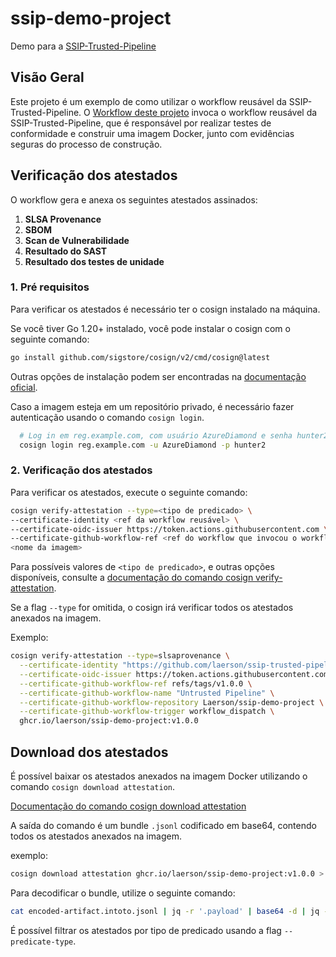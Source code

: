 # ssip-demo-project

Demo para a [SSIP-Trusted-Pipeline](https://github.com/Laerson/ssip-trusted-pipeline)

## Visão Geral

Este projeto é um exemplo de como utilizar o workflow reusável da SSIP-Trusted-Pipeline. O [Workflow deste projeto](.github/workflows/untrusted-pipeline.yml) invoca o workflow reusável da SSIP-Trusted-Pipeline, que é responsável por realizar testes de conformidade e construir uma imagem Docker, junto com evidências seguras do processo de construção.

## Verificação dos atestados

O workflow gera e anexa os seguintes atestados assinados:

1. **SLSA Provenance**
2. **SBOM**
3. **Scan de Vulnerabilidade**
4. **Resultado do SAST**
5. **Resultado dos testes de unidade**

### 1. Pré requisitos

Para verificar os atestados é necessário ter o cosign instalado na máquina.

Se você tiver Go 1.20+ instalado, você pode instalar o cosign com o seguinte comando:

```bash
go install github.com/sigstore/cosign/v2/cmd/cosign@latest
```

Outras opções de instalação podem ser encontradas na [documentação oficial](https://docs.sigstore.dev/system_config/installation).

Caso a imagem esteja em um repositório privado, é necessário fazer autenticação usando o comando `cosign login`.

```bash
  # Log in em reg.example.com, com usuário AzureDiamond e senha hunter2
  cosign login reg.example.com -u AzureDiamond -p hunter2
```

### 2. Verificação dos atestados

Para verificar os atestados, execute o seguinte comando:

```bash
cosign verify-attestation --type=<tipo de predicado> \
--certificate-identity <ref da workflow reusável> \
--certificate-oidc-issuer https://token.actions.githubusercontent.com \
--certificate-github-workflow-ref <ref do workflow que invocou o workflow reusável>
<nome da imagem>
```

Para possíveis valores de `<tipo de predicado>`, e outras opções disponíveis, consulte a [documentação do comando cosign verify-attestation](https://github.com/sigstore/cosign/blob/main/doc/cosign_verify-attestation.md#options).

Se a flag `--type` for omitida, o cosign irá verificar todos os atestados anexados na imagem.

Exemplo:

```bash
cosign verify-attestation --type=slsaprovenance \
  --certificate-identity "https://github.com/laerson/ssip-trusted-pipeline/.github/workflows/trusted-pipeline.yml@refs/tags/v1.0.0" \
  --certificate-oidc-issuer https://token.actions.githubusercontent.com \
  --certificate-github-workflow-ref refs/tags/v1.0.0 \
  --certificate-github-workflow-name "Untrusted Pipeline" \
  --certificate-github-workflow-repository Laerson/ssip-demo-project \
  --certificate-github-workflow-trigger workflow_dispatch \
  ghcr.io/laerson/ssip-demo-project:v1.0.0
```

## Download dos atestados

É possível baixar os atestados anexados na imagem Docker utilizando o comando `cosign download attestation`.

[Documentação do comando cosign download attestation](https://github.com/sigstore/cosign/blob/main/doc/cosign_download_attestation.md)

A saída do comando é um bundle `.jsonl` codificado em base64, contendo todos os atestados anexados na imagem.

exemplo:

```bash
cosign download attestation ghcr.io/laerson/ssip-demo-project:v1.0.0 > encoded-artifact.intoto.jsonl
```

Para decodificar o bundle, utilize o seguinte comando:

```bash
cat encoded-artifact.intoto.jsonl | jq -r '.payload' | base64 -d | jq -s >> artifact.intoto.json
```

É possível filtrar os atestados por tipo de predicado usando a flag `--predicate-type`.

